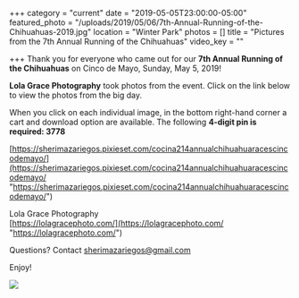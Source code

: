 +++
category = "current"
date = "2019-05-05T23:00:00-05:00"
featured_photo = "/uploads/2019/05/06/7th-Annual-Running-of-the-Chihuahuas-2019.jpg"
location = "Winter Park"
photos = []
title = "Pictures from the 7th Annual Running of the Chihuahuas"
video_key = ""

+++
Thank you for everyone who came out for our **7th Annual Running of the Chihuahuas** on Cinco de Mayo, Sunday, May 5, 2019!

**Lola Grace Photography** took photos from the event. Click on the link below to view the photos from the big day.

When you click on each individual image, in the bottom right-hand corner a cart and download option are available. The following **4-digit pin is required: 3778**

[https://sherimazariegos.pixieset.com/cocina214annualchihuahuaracescincodemayo/](https://sherimazariegos.pixieset.com/cocina214annualchihuahuaracescincodemayo/ "https://sherimazariegos.pixieset.com/cocina214annualchihuahuaracescincodemayo/")

Lola Grace Photography  
[https://lolagracephoto.com/](https://lolagracephoto.com/ "https://lolagracephoto.com/")

Questions? Contact [sherimazariegos@gmail.com](mailto:sherimazariegos@gmail.com "mailto:sherimazariegos@gmail.com")

Enjoy!

![](/uploads/2019/05/06/7th-Annual-Running-of-the-Chihuahuas-2019.jpg)